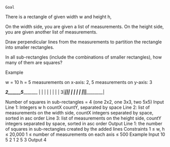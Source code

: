 	Goal
There is a rectangle of given width w and height h,

On the width side, you are given a list of measurements.
On the height side, you are given another list of measurements.

Draw perpendicular lines from the measurements to partition the rectangle into smaller rectangles.

In all sub-rectangles (include the combinations of smaller rectangles), how many of them are squares?


Example

w = 10
h = 5
measurements on x-axis: 2, 5
measurements on y-axis: 3

   ___2______5__________ 
  |   |      |          |
  |   |      |          |
 3|___|______|__________|
  |   |      |          |
  |___|______|__________|

Number of squares in sub-rectangles = 4 (one 2x2, one 3x3, two 5x5)
Input
Line 1: Integers w h countX countY, separated by space
Line 2: list of measurements on the width side, countX integers separated by space, sorted in asc order
Line 3: list of measurements on the height side, countY integers separated by space, sorted in asc order
Output
Line 1: the number of squares in sub-rectangles created by the added lines
Constraints
1 ≤ w, h ≤ 20,000
1 ≤ number of measurements on each axis ≤ 500
Example
Input
10 5 2 1
2 5
3
Output
4